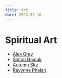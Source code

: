 ```yaml
---
title: Art
date: 2023-03-10
---
```


# Spiritual Art

- [Alex Grey](https://www.alexgrey.com/)
- [Simon Haiduk](https://simonhaiduk.com/)
- [Autumn Sky](https://autumnskyeart.com/)
- [Ravynne Phelan](https://www.ravynnephelan.com/)
